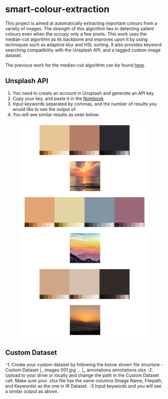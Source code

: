 # smart-colour-extraction
This project is aimed at automatically extracting important colours from a variety of images. The strength of this algorithm lies in detecting salient colours even when the occupy only a few pixels. This work uses the median-cut algorithm as its backbone and improves upon it by using techniques such as adaptive blur and HSL sorting. It also provides keyword searching compatibility with the Unsplash API, and a tagged custom image dataset.

The previous work for the median-cut algorithm can be found [here](https://github.com/Stack-of-Pancakes/median_cut_color_quantization).

## Unsplash API
1. You need to create an account in Unsplash and generate an API key.
2. Copy your key, and paste it in the [Notebook](https://github.com/Abhishek-Iyer1/smart-colour-extraction/blob/main/Keyword_Palette_Generation.ipynb)
3. Input keywords separated by commas, and the number of results you would like to see the output of.
4. You will see similar results as seen below: 

<p align="center">
 <img src="outputs/Unsplash_output.png" width=80%>
</p>

## Custom Dataset
-1. Create your custom dataset by following the below shown file structure
    -Custom Dataset
      |_ images
        001.jpg
        ...
      |_ annotations
        annotations.xlsx
-2. Upload to your drive or locally and change the path in the Custom Dataset cell. Make sure your .xlsx file has the same columns (Image Name, Filepath, and Keywords) as the one in IR Dataset.
-3 Input keywords and you will see a similar output as above.

